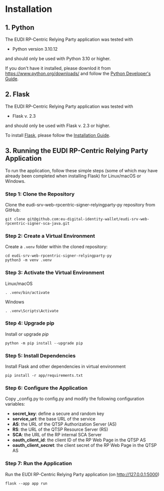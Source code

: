 # Installation

## 1. Python

The EUDI RP-Centric Relying Party application was tested with

- Python version 3.10.12

and should only be used with Python 3.10 or higher.

If you don't have it installed, please downlod it from <https://www.python.org/downloads/> and follow the [Python Developer's Guide](https://devguide.python.org/getting-started/).

## 2. Flask

The EUDI RP-Centric Relying Party application was tested with

- Flask v. 2.3

and should only be used with Flask v. 2.3 or higher.

To install [Flask](https://flask.palletsprojects.com/en/2.3.x/), please follow the [Installation Guide](https://flask.palletsprojects.com/en/2.3.x/installation/).

## 3. Running the EUDI RP-Centric Relying Party Application

To run the application, follow these simple steps (some of which may have already been completed when installing Flask) for Linux/macOS or Windows.

### Step 1: Clone the Repository

Clone the eudi-srv-web-rpcentric-signer-relyingparty-py repository from GitHub:

```shell
git clone git@github.com:eu-digital-identity-wallet/eudi-srv-web-rpcentric-signer-sca-java.git
```

### Step 2: Create a Virtual Environment

Create a `.venv` folder within the cloned repository:

```shell
cd eudi-srv-web-rpcentric-signer-relyingparty-py
python3 -m venv .venv
```

### Step 3: Activate the Virtual Environment

Linux/macOS

```shell
. .venv/bin/activate
```

Windows

```shell
. .venv\Scripts\Activate
```

### Step 4: Upgrade pip

Install or upgrade _pip_

```shell
python -m pip install --upgrade pip
```

### Step 5: Install Dependencies

Install Flask and other dependencies in virtual environment

```shell
pip install -r app/requirements.txt
```

### Step 6: Configure the Application

Copy \_config.py to config.py and modify the following configuration variables:

- **secret_key**: define a secure and random key
- **service_url**: the base URL of the service
- **AS**: the URL of the QTSP Authorization Server (AS)
- **RS**: the URL of the QTSP Resource Server (RS)
- **SCA**: the URL of the RP internal SCA Server
- **oauth_client_id**: the client ID of the RP Web Page in the QTSP AS
- **oauth_client_secret**: the client secret of the RP Web Page in the QTSP AS

### Step 7: Run the Application

Run the EUDI RP-Centric Relying Party application (on <http://127.0.0.1:5000>)

```shell
flask --app app run
```
